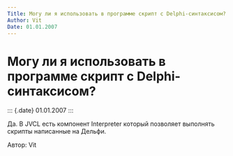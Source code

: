 ```yaml
---
Title: Могу ли я использовать в программе скрипт с Delphi-синтаксисом?
Author: Vit
Date: 01.01.2007
---
```



Могу ли я использовать в программе скрипт с Delphi-синтаксисом?
===============================================================

::: {.date}
01.01.2007
:::

Да. В JVCL есть компонент Interpreter который позволяет выполнять
скрипты написанные на Дельфи.

Автор: Vit
